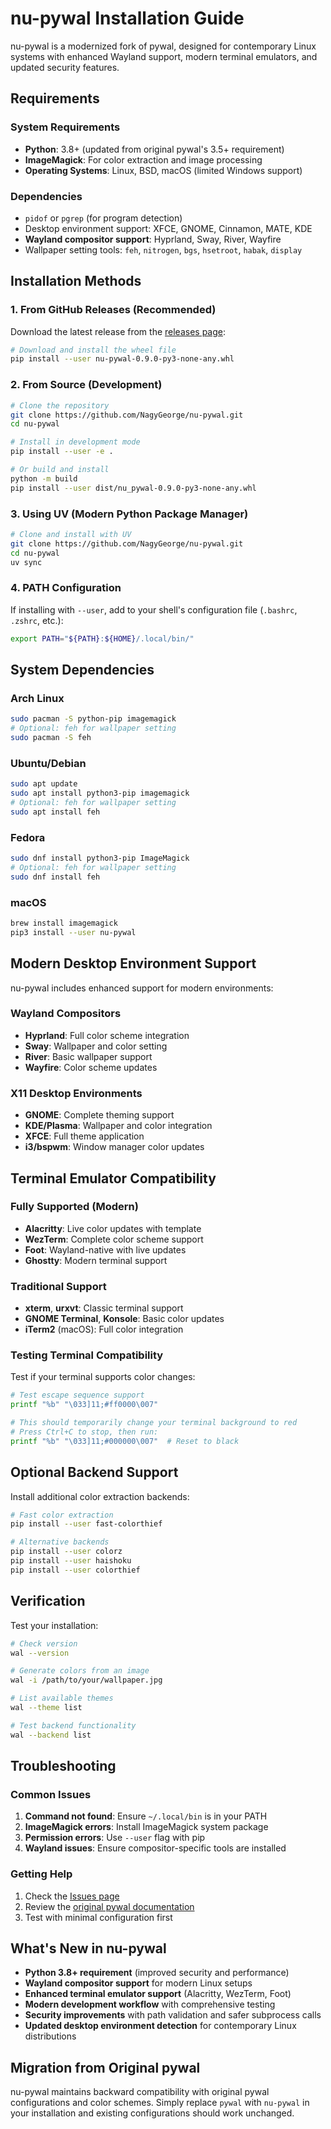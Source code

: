 # nu-pywal Installation Guide

nu-pywal is a modernized fork of pywal, designed for contemporary Linux systems with enhanced Wayland support, modern terminal emulators, and updated security features.

## Requirements

### System Requirements
- **Python**: 3.8+ (updated from original pywal's 3.5+ requirement)
- **ImageMagick**: For color extraction and image processing
- **Operating Systems**: Linux, BSD, macOS (limited Windows support)

### Dependencies
- `pidof` or `pgrep` (for program detection)
- Desktop environment support: XFCE, GNOME, Cinnamon, MATE, KDE
- **Wayland compositor support**: Hyprland, Sway, River, Wayfire
- Wallpaper setting tools: `feh`, `nitrogen`, `bgs`, `hsetroot`, `habak`, `display`

## Installation Methods

### 1. From GitHub Releases (Recommended)

Download the latest release from the [releases page](https://github.com/NagyGeorge/nu-pywal/releases):

```bash
# Download and install the wheel file
pip install --user nu-pywal-0.9.0-py3-none-any.whl
```

### 2. From Source (Development)

```bash
# Clone the repository
git clone https://github.com/NagyGeorge/nu-pywal.git
cd nu-pywal

# Install in development mode
pip install --user -e .

# Or build and install
python -m build
pip install --user dist/nu_pywal-0.9.0-py3-none-any.whl
```

### 3. Using UV (Modern Python Package Manager)

```bash
# Clone and install with UV
git clone https://github.com/NagyGeorge/nu-pywal.git
cd nu-pywal
uv sync
```

### 4. PATH Configuration

If installing with `--user`, add to your shell's configuration file (`.bashrc`, `.zshrc`, etc.):

```bash
export PATH="${PATH}:${HOME}/.local/bin/"
```

## System Dependencies

### Arch Linux
```bash
sudo pacman -S python-pip imagemagick
# Optional: feh for wallpaper setting
sudo pacman -S feh
```

### Ubuntu/Debian
```bash
sudo apt update
sudo apt install python3-pip imagemagick
# Optional: feh for wallpaper setting
sudo apt install feh
```

### Fedora
```bash
sudo dnf install python3-pip ImageMagick
# Optional: feh for wallpaper setting
sudo dnf install feh
```

### macOS
```bash
brew install imagemagick
pip3 install --user nu-pywal
```

## Modern Desktop Environment Support

nu-pywal includes enhanced support for modern environments:

### Wayland Compositors
- **Hyprland**: Full color scheme integration
- **Sway**: Wallpaper and color setting
- **River**: Basic wallpaper support
- **Wayfire**: Color scheme updates

### X11 Desktop Environments
- **GNOME**: Complete theming support
- **KDE/Plasma**: Wallpaper and color integration
- **XFCE**: Full theme application
- **i3/bspwm**: Window manager color updates

## Terminal Emulator Compatibility

### Fully Supported (Modern)
- **Alacritty**: Live color updates with template
- **WezTerm**: Complete color scheme support
- **Foot**: Wayland-native with live updates
- **Ghostty**: Modern terminal support

### Traditional Support
- **xterm**, **urxvt**: Classic terminal support
- **GNOME Terminal**, **Konsole**: Basic color updates
- **iTerm2** (macOS): Full color integration

### Testing Terminal Compatibility

Test if your terminal supports color changes:

```bash
# Test escape sequence support
printf "%b" "\033]11;#ff0000\007"

# This should temporarily change your terminal background to red
# Press Ctrl+C to stop, then run:
printf "%b" "\033]11;#000000\007"  # Reset to black
```

## Optional Backend Support

Install additional color extraction backends:

```bash
# Fast color extraction
pip install --user fast-colorthief

# Alternative backends
pip install --user colorz
pip install --user haishoku
pip install --user colorthief
```

## Verification

Test your installation:

```bash
# Check version
wal --version

# Generate colors from an image
wal -i /path/to/your/wallpaper.jpg

# List available themes
wal --theme list

# Test backend functionality
wal --backend list
```

## Troubleshooting

### Common Issues

1. **Command not found**: Ensure `~/.local/bin` is in your PATH
2. **ImageMagick errors**: Install ImageMagick system package
3. **Permission errors**: Use `--user` flag with pip
4. **Wayland issues**: Ensure compositor-specific tools are installed

### Getting Help

1. Check the [Issues page](https://github.com/NagyGeorge/nu-pywal/issues)
2. Review the [original pywal documentation](https://github.com/dylanaraps/pywal/wiki)
3. Test with minimal configuration first

## What's New in nu-pywal

- **Python 3.8+ requirement** (improved security and performance)
- **Wayland compositor support** for modern Linux setups
- **Enhanced terminal emulator support** (Alacritty, WezTerm, Foot)
- **Modern development workflow** with comprehensive testing
- **Security improvements** with path validation and safer subprocess calls
- **Updated desktop environment detection** for contemporary Linux distributions

## Migration from Original pywal

nu-pywal maintains backward compatibility with original pywal configurations and color schemes. Simply replace `pywal` with `nu-pywal` in your installation and existing configurations should work unchanged.
